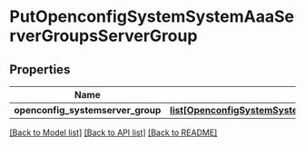 # PutOpenconfigSystemSystemAaaServerGroupsServerGroup

## Properties
Name | Type | Description | Notes
------------ | ------------- | ------------- | -------------
**openconfig_systemserver_group** | [**list[OpenconfigSystemSystemOpenconfigsystemsystemAaaServergroupsServergroup]**](OpenconfigSystemSystemOpenconfigsystemsystemAaaServergroupsServergroup.md) |  | [optional] 

[[Back to Model list]](../README.md#documentation-for-models) [[Back to API list]](../README.md#documentation-for-api-endpoints) [[Back to README]](../README.md)


